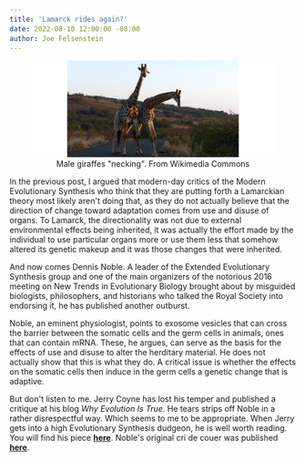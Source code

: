 ```yaml
---
title: 'Lamarck rides again?'
date: 2022-08-10 12:00:00 -08:00
author: Joe Felsenstein
---
```


<figure>
<div align="center">
<img src="/uploads/2022/Giraffes_male_necking2.jpg" alt="[Image of giraffes "necking" from Wikimedia Commons]"/>
</div>
  <figcaption><div align="center">Male giraffes "necking".  From Wikimedia Commons</div></figcaption>
</figure>

<p>
</p>

In the previous post, I argued that modern-day critics of the Modern Evolutionary 
Synthesis who think that they are putting forth a Lamarckian theory most likely
aren't doing that, as they do not actually believe that the direction of change 
toward adaptation comes from use and disuse of organs.  To Lamarck, the 
directionality was not due to external environmental effects being inherited, 
it was actually the effort made by the individual to use particular organs more or use them 
less that somehow altered its genetic makeup and it was those changes that were inherited.

And now comes Dennis Noble.  A leader of the Extended Evolutionary Synthesis 
group and one of the main organizers of the notorious 2016 meeting on New Trends 
in Evolutionary Biology brought about by misguided biologists, philosophers, and
historians who talked the Royal Society into endorsing it, he has published 
another outburst.

Noble, an eminent physiologist, points to exosome vesicles that can cross the 
barrier between the somatic cells and the germ cells in animals, ones that can
contain mRNA.  These, he argues, can serve as the basis for the effects of use 
and disuse to alter the herditary material.  He does not actually show that this 
is what they do.  A critical issue is whether the effects on the somatic cells 
then induce in the germ cells a genetic change that is adaptive.

But don't listen to me.  Jerry Coyne has lost his temper and published a 
critique at his blog _Why Evolution Is True_. He tears strips off Noble in a rather 
disrespectful way.  Which seems to me to be appropriate.  When Jerry gets into 
a high Evolutionary Synthesis dudgeon, he is well worth reading.  You will 
find his piece [__here__](https://whyevolutionistrue.com/2022/08/07/denis-noble-goes-after-darwinian-evolution-again-scores-own-goal/).  Noble's original cri de couer was published  [__here__](https://iai.tv/articles/denis-noble-the-broken-paradigm-of-neo-darwinism-auid-2210).   
